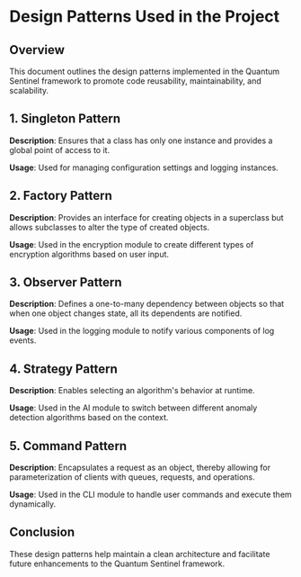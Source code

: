 # Design Patterns Used in the Project

## Overview
This document outlines the design patterns implemented in the Quantum Sentinel framework to promote code reusability, maintainability, and scalability.

## 1. Singleton Pattern
**Description**: Ensures that a class has only one instance and provides a global point of access to it.

**Usage**: Used for managing configuration settings and logging instances.

## 2. Factory Pattern
**Description**: Provides an interface for creating objects in a superclass but allows subclasses to alter the type of created objects.

**Usage**: Used in the encryption module to create different types of encryption algorithms based on user input.

## 3. Observer Pattern
**Description**: Defines a one-to-many dependency between objects so that when one object changes state, all its dependents are notified.

**Usage**: Used in the logging module to notify various components of log events.

## 4. Strategy Pattern
**Description**: Enables selecting an algorithm's behavior at runtime.

**Usage**: Used in the AI module to switch between different anomaly detection algorithms based on the context.

## 5. Command Pattern
**Description**: Encapsulates a request as an object, thereby allowing for parameterization of clients with queues, requests, and operations.

**Usage**: Used in the CLI module to handle user commands and execute them dynamically.

## Conclusion
These design patterns help maintain a clean architecture and facilitate future enhancements to the Quantum Sentinel framework.
